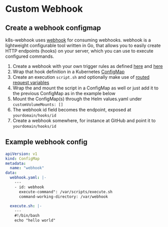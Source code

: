 # Custom Webhook

## Create a webhook configmap
k8s-webhook uses [webhook]() for consuming webhooks. webhook is a lightweight configurable tool written in Go, that allows you to easily create HTTP endpoints (hooks) on your server, which you can use to execute configured commands.

1. Create a webhook with your own trigger rules as defined [here](https://github.com/adnanh/webhook) and [here](https://github.com/adnanh/webhook/blob/master/docs/Hook-Definition.md)
2. Wrap that hook definition in a Kubernetes [ConfigMap](https://kubernetes.io/docs/tasks/configure-pod-container/configure-pod-configmap/)
3. Create an execution `script.sh` and optionally make use of [routed request variables](https://github.com/adnanh/webhook/blob/master/docs/Referencing-Request-Values.md)
4. Wrap the and mount the script in a ConfigMap as well or just add it to the previous ConfigMap as in the example below
5. Mount the ConfigMap(s) through the Helm values.yaml under `customVolumeMounts: []`
6. The webhook id field becomes the endpoint, exposed at `yourdomain/hooks/id`
7. Create a webhook somewhere, for instance at GitHub and point it to `yourdomain/hooks/id`

## Example webhook config
```yaml
apiVersion: v1
kind: ConfigMap
metadata:
  name: "webhook"
data:
  webhook.yaml: |-
    ---
    - id: webhook
      execute-command": /var/scripts/execute.sh
      command-working-directory: /var/webhook
  
  execute.sh: |-
    ---
    #!/bin/bash
    echo "hello world"
```
